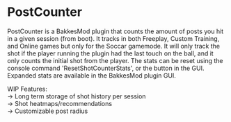 # PostCounter

PostCounter is a BakkesMod plugin that counts the amount of posts you hit in a given session (from boot). It tracks in both Freeplay, Custom Training, and Online games but only for the Soccar gamemode. It will only track the shot if the player running the plugin had the last touch on the ball, and it only counts the initial shot from the player. The stats can be reset using the console command 'ResetShotCounterStats', or the button in the GUI. Expanded stats are available in the BakkesMod plugin GUI.

WIP Features:<br />
-> Long term storage of shot history per session<br />
-> Shot heatmaps/recommendations<br />
-> Customizable post radius<br />
